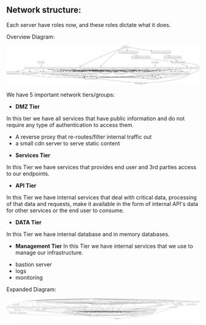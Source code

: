 ## Network structure:
Each server have roles now, and these roles dictate what it does.

Overview Diagram:

![Diagram - Simple Overview](https://github.com/numiralofe/automation/blob/master/commitApp_POC/Documentation/Diagram-simpleView.png)


We have 5 important network tiers/groups:

* **DMZ Tier**

In this tier we have all services that have public information and do not require any type of authentication to access them.
 - A reverse proxy that re-routes/filter internal traffic out
 - a small cdn server to serve static content


* **Services Tier**

In this Tier we have services that provides end user and 3rd parties access to our endpoints.


* **API Tier**

In this Tier we have internal services that deal with critical data, processing of that data and requests, make it available in the form of internal API's data for other services or the end user to consume.


* **DATA Tier**

In this Tier we have internal database and in memory databases.


* **Management Tier**
In this Tier we have internal services that we use to manage our infrastructure.
- bastion server
- logs
- monitoring

Expanded Diagram:

![Diagram - Expanded Overview](https://github.com/numiralofe/automation/blob/master/commitApp_POC/Documentation/Diagram-expandedView.png)
